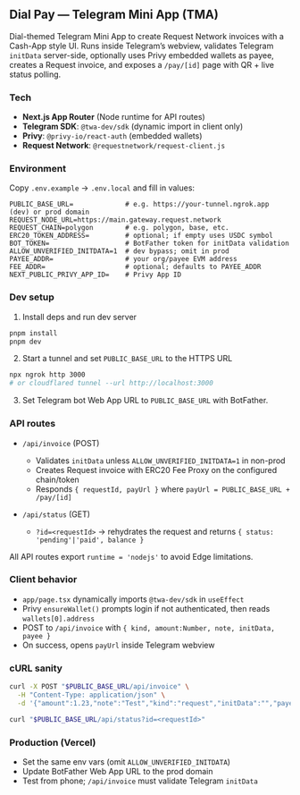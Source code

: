 ## Dial Pay — Telegram Mini App (TMA)

Dial-themed Telegram Mini App to create Request Network invoices with a Cash-App style UI. Runs inside Telegram’s webview, validates Telegram `initData` server-side, optionally uses Privy embedded wallets as payee, creates a Request invoice, and exposes a `/pay/[id]` page with QR + live status polling.

### Tech
- **Next.js App Router** (Node runtime for API routes)
- **Telegram SDK**: `@twa-dev/sdk` (dynamic import in client only)
- **Privy**: `@privy-io/react-auth` (embedded wallets)
- **Request Network**: `@requestnetwork/request-client.js`

### Environment
Copy `.env.example` → `.env.local` and fill in values:

```
PUBLIC_BASE_URL=             # e.g. https://your-tunnel.ngrok.app (dev) or prod domain
REQUEST_NODE_URL=https://main.gateway.request.network
REQUEST_CHAIN=polygon        # e.g. polygon, base, etc.
ERC20_TOKEN_ADDRESS=         # optional; if empty uses USDC symbol
BOT_TOKEN=                   # BotFather token for initData validation
ALLOW_UNVERIFIED_INITDATA=1  # dev bypass; omit in prod
PAYEE_ADDR=                  # your org/payee EVM address
FEE_ADDR=                    # optional; defaults to PAYEE_ADDR
NEXT_PUBLIC_PRIVY_APP_ID=    # Privy App ID
```

### Dev setup
1) Install deps and run dev server
```bash
pnpm install
pnpm dev
```
2) Start a tunnel and set `PUBLIC_BASE_URL` to the HTTPS URL
```bash
npx ngrok http 3000
# or cloudflared tunnel --url http://localhost:3000
```
3) Set Telegram bot Web App URL to `PUBLIC_BASE_URL` with BotFather.

### API routes
- `/api/invoice` (POST)
  - Validates `initData` unless `ALLOW_UNVERIFIED_INITDATA=1` in non-prod
  - Creates Request invoice with ERC20 Fee Proxy on the configured chain/token
  - Responds `{ requestId, payUrl }` where `payUrl = PUBLIC_BASE_URL + /pay/[id]`

- `/api/status` (GET)
  - `?id=<requestId>` → rehydrates the request and returns `{ status: 'pending'|'paid', balance }`

All API routes export `runtime = 'nodejs'` to avoid Edge limitations.

### Client behavior
- `app/page.tsx` dynamically imports `@twa-dev/sdk` in `useEffect`
- Privy `ensureWallet()` prompts login if not authenticated, then reads `wallets[0].address`
- POST to `/api/invoice` with `{ kind, amount:Number, note, initData, payee }`
- On success, opens `payUrl` inside Telegram webview

### cURL sanity
```bash
curl -X POST "$PUBLIC_BASE_URL/api/invoice" \
  -H "Content-Type: application/json" \
  -d '{"amount":1.23,"note":"Test","kind":"request","initData":"","payee":"0x..."}'

curl "$PUBLIC_BASE_URL/api/status?id=<requestId>"
```

### Production (Vercel)
- Set the same env vars (omit `ALLOW_UNVERIFIED_INITDATA`)
- Update BotFather Web App URL to the prod domain
- Test from phone; `/api/invoice` must validate Telegram `initData`
